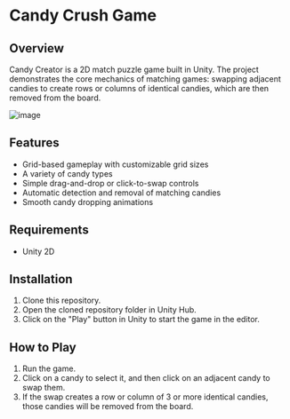 # Candy Crush Game

## Overview
Candy Creator is a 2D match puzzle game built in Unity. The project demonstrates the core mechanics of matching games: swapping adjacent candies to create rows or columns of identical candies, which are then removed from the board.

![image](https://github.com/bozkuya/Candy_Crush_Game/assets/129911627/25c9659a-1574-4c7e-a2d3-b4ec7fbbd5ca)


## Features
- Grid-based gameplay with customizable grid sizes
- A variety of candy types
- Simple drag-and-drop or click-to-swap controls
- Automatic detection and removal of matching candies
- Smooth candy dropping animations

## Requirements
- Unity 2D

## Installation
1. Clone this repository.
2. Open the cloned repository folder in Unity Hub.
3. Click on the "Play" button in Unity to start the game in the editor.

## How to Play
1. Run the game.
2. Click on a candy to select it, and then click on an adjacent candy to swap them.
3. If the swap creates a row or column of 3 or more identical candies, those candies will be removed from the board.


